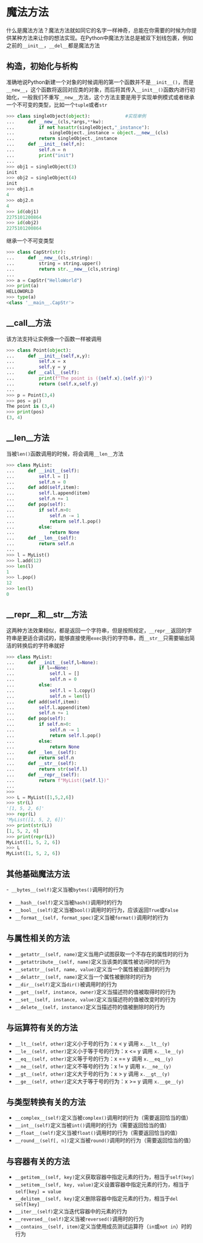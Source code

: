 # 魔法方法

什么是魔法方法？魔法方法就如同它的名字一样神奇，总能在你需要的时候为你提供某种方法来让你的想法实现。在Python中魔法方法总是被双下划线包裹，例如之前的`__init__`，`__del__`都是魔法方法

## 构造，初始化与析构

准确地说Python新建一个对象的时候调用的第一个函数并不是`__init__()`，而是`__new__`，这个函数将返回对应类的对象，而后将其传入`__init__()`函数内进行初始化，一般我们不重写`__new__`方法，这个方法主要是用于实现单例模式或者继承一个不可变的类型，比如一个`tuple`或者`str`

```py
>>> class singleObject(object):             #实现单例
...     def __new__(cls,*args,**kw):
...         if not hasattr(singleObject,"_instance"):
...             singleObject._instance = object.__new__(cls)
...         return singleObject._instance
...     def __init__(self,n):
...         self.n = n
...         print("init")
...
>>> obj1 = singleObject(3)
init
>>> obj2 = singleObject(4)
init
>>> obj1.n
4
>>> obj2.n
4
>>> id(obj1)
2275101200864
>>> id(obj2)
2275101200864
```
继承一个不可变类型
```py
>>> class CapStr(str):
...     def __new__(cls,string):
...         string = string.upper()
...         return str.__new__(cls,string)
...
>>> a = CapStr("HelloWorld")
>>> print(a)
HELLOWORLD
>>> type(a) 
<class '__main__.CapStr'>
```

## __call__方法

该方法支持让实例像一个函数一样被调用
```py
>>> class Point(object):
...     def __init__(self,x,y):
...         self.x = x
...         self.y = y
...     def __call__(self):
...         print(f"The point is ({self.x},{self.y})")
...         return (self.x,self.y)
...
>>> p = Point(3,4)
>>> pos = p()
The point is (3,4)
>>> print(pos)
(3, 4)
```

## __len__方法

当被`len()`函数调用的时候，将会调用`__len__`方法
```py
>>> class MyList:
...     def __init__(self):
...         self.l = []
...         self.n = 0
...     def add(self,item):
...         self.l.append(item)
...         self.n += 1
...     def pop(self):
...         if self.n>0:
...             self.n -= 1
...             return self.l.pop()
...         else:
...             return None
...     def __len__(self):
...         return self.n
...
>>> l = MyList()
>>> l.add(12)
>>> len(l)
1
>>> l.pop()
12
>>> len(l)
0
```
## __repr__和__str__方法

这两种方法效果相似，都是返回一个字符串，但是按照规定，`__repr__`返回的字符串是更适合调试的，能够直接使用`exec`执行的字符串，而`__str__`只需要输出简洁的转换后的字符串就好
```py
>>> class MyList:
...     def __init__(self,l=None):
...         if l==None:
...             self.l = []
...             self.n = 0
...         else:
...             self.l = l.copy()
...             self.n = len(l)
...     def add(self,item):
...         self.l.append(item)
...         self.n += 1
...     def pop(self):
...         if self.n>0:
...             self.n -= 1
...             return self.l.pop()
...         else:
...             return None
...     def __len__(self):
...         return self.n
...     def __str__(self):
...         return str(self.l)
...     def __repr__(self):
...         return f"MyList({self.l})"
...
>>>
>>> L = MyList([1,5,2,6])
>>> str(L)
'[1, 5, 2, 6]'
>>> repr(L)
'MyList([1, 5, 2, 6])'
>>> print(str(L)) 
[1, 5, 2, 6]
>>> print(repr(L)) 
MyList([1, 5, 2, 6])
>>> L
MyList([1, 5, 2, 6])
```

## 其他基础魔法方法

-` __bytes__(self)`定义当被`bytes()`调用时的行为
- `__hash__(self)`定义当被`hash()`调用时的行为
- `__bool__(self)`定义当被`bool()`调用时的行为，应该返回`True`或`False`
- `__format__(self, format_spec)`定义当被`format()`调用时的行为

## 与属性相关的方法

- `__getattr__(self, name)`定义当用户试图获取一个不存在的属性时的行为
- `__getattribute__(self, name)`定义当该类的属性被访问时的行为
- `__setattr__(self, name, value)`定义当一个属性被设置时的行为
- `__delattr__(self, name)`定义当一个属性被删除时的行为
- `__dir__(self)`定义当`dir()`被调用时的行为
- `__get__(self, instance, owner)`定义当描述符的值被取得时的行为
- `__set__(self, instance, value)`定义当描述符的值被改变时的行为
- `__delete__(self, instance)`定义当描述符的值被删除时的行为

## 与运算符有关的方法

- `__lt__(self, other)`定义小于号的行为：x < y 调用 `x.__lt__(y)`
- `__le__(self, other)`定义小于等于号的行为：x <= y 调用 `x.__le__(y)`
- `__eq__(self, other)`定义等于号的行为：x == y 调用 `x.__eq__(y)`
- `__ne__(self, other)`定义不等号的行为：x != y 调用 `x.__ne__(y)`
- `__gt__(self, other)`定义大于号的行为：x > y 调用 `x.__gt__(y)`
- `__ge__(self, other)`定义大于等于号的行为：x >= y 调用 `x.__ge__(y)`

## 与类型转换有关的方法

- `__complex__(self)`定义当被`complex()`调用时的行为（需要返回恰当的值）
- `__int__(self)`定义当被`int()`调用时的行为（需要返回恰当的值）
- `__float__(self)`定义当被`float()`调用时的行为（需要返回恰当的值）
- `__round__(self[, n])`定义当被`round()`调用时的行为（需要返回恰当的值）

## 与容器有关的方法

- `__getitem__(self, key)`定义获取容器中指定元素的行为，相当于`self[key]`
- `__setitem__(self, key, value)`定义设置容器中指定元素的行为，相当于`self[key] = value`
- `__delitem__(self, key)`定义删除容器中指定元素的行为，相当于`del self[key]`
- `__iter__(self)`定义当迭代容器中的元素的行为
- `__reversed__(self)`定义当被`reversed()`调用时的行为
- `__contains__(self, item)`定义当使用成员测试运算符（`in`或`not in`）时的行为